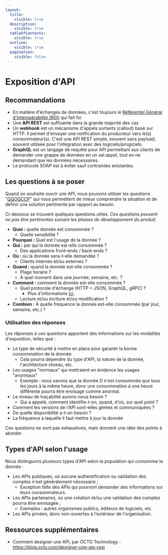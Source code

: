 ```yaml
---
layout:
  title:
    visible: true
  description:
    visible: true
  tableOfContents:
    visible: true
  outline:
    visible: true
  pagination:
    visible: false
---
```


# Exposition d'API

## Recommandations
- En matière d'échanges de données, c'est toujours le [Référentiel Général d'Interopérabilité (RGI)](https://www.numerique.gouv.fr/publications/interoperabilite/) qui fait foi
- Une **API REST** est suffisante dans la grande majorité des cas
- Un **webhook** est un mécanisme d'appels sortants (callout) basé sur HTTP. Il permet d'envoyer une notification du producteur vers le(s) consommateur(s). C'est une API REST simple, souvent sans payload, souvent utilisée pour l'intégration avec des logiciels/progiciels.
- **GraphQL** est un langage de requête pour API permettant aux clients de demander une grappe de données en un sel appel, tout en ne demandant que les données nécessaires.
- Le protocole SOAP est à éviter sauf contraintes existantes.

## Les questions à se poser

Quand on souhaite ouvrir une API, nous pouvons utiliser les questions "[QQOQCCP](https://fr.wikipedia.org/wiki/QQOQCCP)" qui nous permettent de mieux comprendre la situation et de définir une solution pertinente par rapport au besoin.

Ci-dessous se trouvent quelques questions utiles. _Ces questions peuvent ne pas être pertinentes suivant les phases de développement du produit._

* **Quoi :** quelle donnée est consommée ?
  * Quelle sensibilité ?
* **Pourquoi :** Quel est l'usage de la donnée ?
* **Qui :** par qui la donnée est-elle consommée ?
  * Des applications front-ends / back-ends ?
* **Où :** où la donnée sera-t-elle demandée ?
  * Clients internes et/ou externes ?
* **Quand :** quand la donnée est-elle consommée ?
  * Plage horaire ?
  * À quel moment dans une journée, semaine, etc. ?
* **Comment :** comment la donnée est-elle consommée ?
  * Quel protocole d'échange (HTTP + JSON, GraphQL, gRPC) ?
    * Plus d'informations [ici](api-normes.md#solutions-proposées).
  * Lecture et/ou écriture et/ou modification ?
* **Combien :** À quelle fréquence la donnée est-elle consommée (par jour, semaine, etc.) ?

### Utilisation des réponses

Les réponses à ces questions apportent des informations sur les modalités d'exposition, telles que :

* Le type de sécurité à mettre en place pour garantir la bonne consommation de la donnée
  * Cela pourra dépendre du type d'API, la nature de la donnée, l'architecture réseau, etc.
* Les usages "normaux" qui mettraient en évidence les usages "anormaux"
  * Exemple : nous savons que la donnée _D_ n'est consommée que tous les jours à la même heure, donc une consommation à une heure différente pourra être envisagé comme anormal.
* Le niveau de traçabilité aurons-nous besoin ?
  * Qui a appelé, comment identifie-t-on, quand, d'où, sur quel point ?
* Comment les versions de l'API sont-elles gérées et communiquées ?
* De quelle disponibilité a-t-on besoin ?
* La fréquence à laquelle il faut mettre à jour la donnée

Ces questions ne sont pas exhaustives, mais donnent une idée des points à aborder.

## Types d'API selon l'usage

Nous distinguons plusieurs types d'API selon la population qui consomme la donnée :

* Les APIs publiques, où aucune authentification ou validation des comptes n'est généralement nécessaire ;
  * Exception faîte des APIs qui pourront demander des informations sur leurs consommateurs.
* Les APIs partenaires, où une création et/ou une validation des comptes pourra être envisagée ;
  * Exemples : autres organismes publics, éditeurs de logiciels, etc.
* Les APIs privées, donc non-ouvertes à l'extérieur de l'organisation.

## Ressources supplémentaires

* Comment designer une API, par OCTO Technology : https://blog.octo.com/designer-une-api-rest
